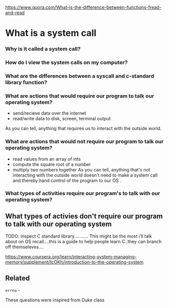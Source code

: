 https://www.quora.com/What-is-the-difference-between-functions-fread-and-read














# What is a system call

### Why is it called a system call?



### How do I view the system calls on my computer?



### What are the differences between a syscall and c-standard library function?


### What are actions that would require our program to talk our operating system?
- send/recieve data over the internet
- read/write data to disk, screen, terminal output

As you can tell, anything that requires us to interact with the outside world.


### What are actions that would not require our program to talk our operating system? 
- read values from an array of ints
- compute the square root of a number
- multiply two numbers together
As you can tell, anything that's not interacting with the outside world doesn't need to make
a system call and thereby hand control of the program to our OS . 




### What types of activities require our program's to talk with our operating system?


## What types of activies don't require our program to talk with our operating system



TODO: inspect C standard library...........
This might be the most i'll talk about on OS
recall....this is a guide to help people learn C..they can branch off themseleves....

https://www.coursera.org/learn/interacting-system-managing-memory/supplement/tcOKh/introduction-to-the-operating-system



## Related
`errno` - 

These questions were inspired from Duke class

